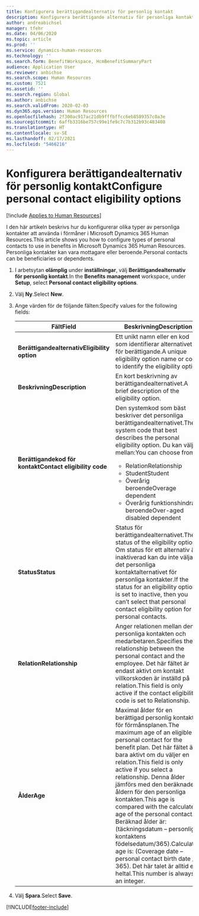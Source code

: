 ```yaml
---
title: Konfigurera berättigandealternativ för personlig kontakt
description: Konfigurera berättigande alternativ för personliga kontakter i Microsoft Dynamics 365 Human Resources. Personliga kontakter kan vara mottagare eller beroende.
author: andreabichsel
manager: tfehr
ms.date: 04/06/2020
ms.topic: article
ms.prod: ''
ms.service: dynamics-human-resources
ms.technology: ''
ms.search.form: BenefitWorkspace, HcmBenefitSummaryPart
audience: Application User
ms.reviewer: anbichse
ms.search.scope: Human Resources
ms.custom: 7521
ms.assetid: ''
ms.search.region: Global
ms.author: anbichse
ms.search.validFrom: 2020-02-03
ms.dyn365.ops.version: Human Resources
ms.openlocfilehash: 2f300ac917ac21db9fffbffcc6eb8589357c0a3e
ms.sourcegitcommit: 6affb3316be757c99e1fe9c7c7b312b93c483408
ms.translationtype: HT
ms.contentlocale: sv-SE
ms.lasthandoff: 02/17/2021
ms.locfileid: "5466216"
---
```

# <a name="configure-personal-contact-eligibility-options"></a><span data-ttu-id="500bd-104">Konfigurera berättigandealternativ för personlig kontakt</span><span class="sxs-lookup"><span data-stu-id="500bd-104">Configure personal contact eligibility options</span></span>

[!include [Applies to Human Resources](../includes/applies-to-hr.md)]

<span data-ttu-id="500bd-105">I den här artikeln beskrivs hur du konfigurerar olika typer av personliga kontakter att använda i förmåner i Microsoft Dynamics 365 Human Resources.</span><span class="sxs-lookup"><span data-stu-id="500bd-105">This article shows you how to configure types of personal contacts to use in benefits in Microsoft Dynamics 365 Human Resources.</span></span> <span data-ttu-id="500bd-106">Personliga kontakter kan vara mottagare eller beroende.</span><span class="sxs-lookup"><span data-stu-id="500bd-106">Personal contacts can be beneficiaries or dependents.</span></span> 

1. <span data-ttu-id="500bd-107">I arbetsytan **olämplig** under **inställningar**, välj **Berättigandealternativ för personlig kontakt**.</span><span class="sxs-lookup"><span data-stu-id="500bd-107">In the **Benefits management** workspace, under **Setup**, select **Personal contact eligibility options**.</span></span>

2. <span data-ttu-id="500bd-108">Välj **Ny**.</span><span class="sxs-lookup"><span data-stu-id="500bd-108">Select **New**.</span></span>

3. <span data-ttu-id="500bd-109">Ange värden för de följande fälten:</span><span class="sxs-lookup"><span data-stu-id="500bd-109">Specify values for the following fields:</span></span>

   | <span data-ttu-id="500bd-110">Fält</span><span class="sxs-lookup"><span data-stu-id="500bd-110">Field</span></span> | <span data-ttu-id="500bd-111">Beskrivning</span><span class="sxs-lookup"><span data-stu-id="500bd-111">Description</span></span> |
   | --- | --- |
   | <span data-ttu-id="500bd-112">**Berättigandealternativ**</span><span class="sxs-lookup"><span data-stu-id="500bd-112">**Eligibility option**</span></span> | <span data-ttu-id="500bd-113">Ett unikt namn eller en kod som identifierar alternativet för berättigande.</span><span class="sxs-lookup"><span data-stu-id="500bd-113">A unique eligibility option name or code to identify the eligibility option.</span></span> |
   | <span data-ttu-id="500bd-114">**Beskrivning**</span><span class="sxs-lookup"><span data-stu-id="500bd-114">**Description**</span></span> | <span data-ttu-id="500bd-115">En kort beskrivning av berättigandealternativet.</span><span class="sxs-lookup"><span data-stu-id="500bd-115">A brief description of the eligibility option.</span></span> |
   | <span data-ttu-id="500bd-116">**Berättigandekod för kontakt**</span><span class="sxs-lookup"><span data-stu-id="500bd-116">**Contact eligibility code**</span></span> | <span data-ttu-id="500bd-117">Den systemkod som bäst beskriver det personliga berättigandealternativet.</span><span class="sxs-lookup"><span data-stu-id="500bd-117">The system code that best describes the personal eligibility option.</span></span> <span data-ttu-id="500bd-118">Du kan välja mellan:</span><span class="sxs-lookup"><span data-stu-id="500bd-118">You can choose from:</span></span> <ul><li><span data-ttu-id="500bd-119">Relation</span><span class="sxs-lookup"><span data-stu-id="500bd-119">Relationship</span></span></li><li><span data-ttu-id="500bd-120">Student</span><span class="sxs-lookup"><span data-stu-id="500bd-120">Student</span></span></li><li><span data-ttu-id="500bd-121">Överårig beroende</span><span class="sxs-lookup"><span data-stu-id="500bd-121">Overage dependent</span></span></li><li><span data-ttu-id="500bd-122">Överårig funktionshindrad beroende</span><span class="sxs-lookup"><span data-stu-id="500bd-122">Over-aged disabled dependent</span></span></li></ul> |
   | <span data-ttu-id="500bd-123">**Status**</span><span class="sxs-lookup"><span data-stu-id="500bd-123">**Status**</span></span> | <span data-ttu-id="500bd-124">Status för berättigandealternativet.</span><span class="sxs-lookup"><span data-stu-id="500bd-124">The status of the eligibility option.</span></span> <span data-ttu-id="500bd-125">Om status för ett alternativ är inaktiverad kan du inte välja det personliga kontaktalternativet för personliga kontakter.</span><span class="sxs-lookup"><span data-stu-id="500bd-125">If the status for an eligibility option is set to inactive, then you can’t select that personal contact eligibility option for personal contacts.</span></span> |
   | <span data-ttu-id="500bd-126">**Relation**</span><span class="sxs-lookup"><span data-stu-id="500bd-126">**Relationship**</span></span> | <span data-ttu-id="500bd-127">Anger relationen mellan den personliga kontakten och medarbetaren.</span><span class="sxs-lookup"><span data-stu-id="500bd-127">Specifies the relationship between the personal contact and the employee.</span></span> <span data-ttu-id="500bd-128">Det här fältet är endast aktivt om kontakt villkorskoden är inställd på relation.</span><span class="sxs-lookup"><span data-stu-id="500bd-128">This field is only active if the contact eligibility code is set to Relationship.</span></span> |
   | <span data-ttu-id="500bd-129">**Ålder**</span><span class="sxs-lookup"><span data-stu-id="500bd-129">**Age**</span></span> | <span data-ttu-id="500bd-130">Maximal ålder för en berättigad personlig kontakt för förmånsplanen.</span><span class="sxs-lookup"><span data-stu-id="500bd-130">The maximum age of an eligible personal contact for the benefit plan.</span></span> <span data-ttu-id="500bd-131">Det här fältet är bara aktivt om du väljer en relation.</span><span class="sxs-lookup"><span data-stu-id="500bd-131">This field is only active if you select a relationship.</span></span> <span data-ttu-id="500bd-132">Denna ålder jämförs med den beräknade åldern för den personliga kontakten.</span><span class="sxs-lookup"><span data-stu-id="500bd-132">This age is compared with the calculated age of the personal contact.</span></span> <span data-ttu-id="500bd-133">Beräknad ålder är: (täckningsdatum – personliga kontaktens födelsedatum/365).</span><span class="sxs-lookup"><span data-stu-id="500bd-133">Calculated age is: (Coverage date – personal contact birth date / 365).</span></span> <span data-ttu-id="500bd-134">Det här talet är alltid ett heltal.</span><span class="sxs-lookup"><span data-stu-id="500bd-134">This number is always an integer.</span></span> |

4. <span data-ttu-id="500bd-135">Välj **Spara**.</span><span class="sxs-lookup"><span data-stu-id="500bd-135">Select **Save**.</span></span> 


[!INCLUDE[footer-include](../includes/footer-banner.md)]
